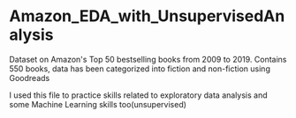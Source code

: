 # Amazon_EDA_with_UnsupervisedAnalysis

Dataset on Amazon's Top 50 bestselling books from 2009 to 2019.
Contains 550 books, data has been categorized into fiction and non-fiction using Goodreads

I used this file to practice skills related to exploratory data analysis and some Machine Learning skills too(unsupervised)
